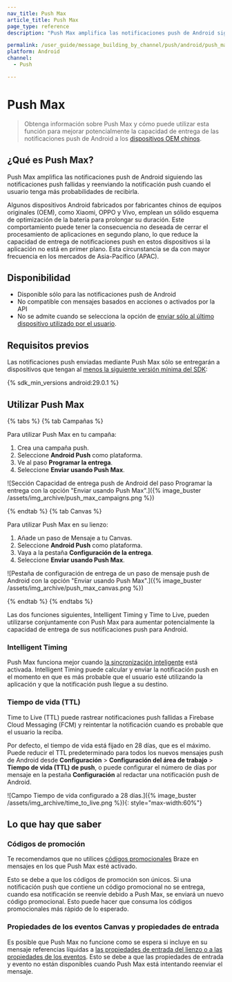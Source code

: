 ```yaml
---
nav_title: Push Max
article_title: Push Max
page_type: reference
description: "Push Max amplifica las notificaciones push de Android siguiendo las notificaciones push fallidas y reenviando la notificación push cuando el usuario tenga más probabilidades de recibirla."

permalink: /user_guide/message_building_by_channel/push/android/push_max/
platform: Android
channel:
  - Push

---
```


# Push Max

> Obtenga información sobre Push Max y cómo puede utilizar esta función para mejorar potencialmente la capacidad de entrega de las notificaciones push de Android a los [dispositivos OEM chinos]({{site.baseurl}}/user_guide/message_building_by_channel/push/best_practices/chinese_push_deliverability/).

## ¿Qué es Push Max?

Push Max amplifica las notificaciones push de Android siguiendo las notificaciones push fallidas y reenviando la notificación push cuando el usuario tenga más probabilidades de recibirla.

Algunos dispositivos Android fabricados por fabricantes chinos de equipos originales (OEM), como Xiaomi, OPPO y Vivo, emplean un sólido esquema de optimización de la batería para prolongar su duración. Este comportamiento puede tener la consecuencia no deseada de cerrar el procesamiento de aplicaciones en segundo plano, lo que reduce la capacidad de entrega de notificaciones push en estos dispositivos si la aplicación no está en primer plano. Esta circunstancia se da con mayor frecuencia en los mercados de Asia-Pacífico (APAC).

## Disponibilidad

- Disponible sólo para las notificaciones push de Android
- No compatible con mensajes basados en acciones o activados por la API
- No se admite cuando se selecciona la opción de [enviar sólo al último dispositivo utilizado por el usuario]({{site.baseurl}}/user_guide/message_building_by_channel/push/creating_a_push_message/#device-options).

## Requisitos previos

Las notificaciones push enviadas mediante Push Max sólo se entregarán a dispositivos que tengan al [menos la siguiente versión mínima del SDK]({{site.baseurl}}/user_guide/engagement_tools/campaigns/ideas_and_strategies/new_features/#filtering-by-most-recent-app-versions):

{% sdk_min_versions android:29.0.1 %}

## Utilizar Push Max

{% tabs %}
{% tab Campañas %}

Para utilizar Push Max en tu campaña:

1. Crea una campaña push.
2. Seleccione **Android Push** como plataforma.
3. Ve al paso **Programar la entrega**.
4. Seleccione **Enviar usando Push Max**.

![Sección Capacidad de entrega push de Android del paso Programar la entrega con la opción "Enviar usando Push Max".]({% image_buster /assets/img_archive/push_max_campaigns.png %})

{% endtab %}
{% tab Canvas %}

Para utilizar Push Max en su lienzo:

1. Añade un paso de Mensaje a tu Canvas.
2. Seleccione **Android Push** como plataforma.
3. Vaya a la pestaña **Configuración de la entrega**.
4. Seleccione **Enviar usando Push Max**.

![Pestaña de configuración de entrega de un paso de mensaje push de Android con la opción "Enviar usando Push Max".]({% image_buster /assets/img_archive/push_max_canvas.png %})

{% endtab %}
{% endtabs %}

Las dos funciones siguientes, Intelligent Timing y Time to Live, pueden utilizarse conjuntamente con Push Max para aumentar potencialmente la capacidad de entrega de sus notificaciones push para Android.

### Intelligent Timing

Push Max funciona mejor cuando [la sincronización inteligente]({{site.baseurl}}/user_guide/brazeai/intelligence/intelligent_timing/) está activada. Intelligent Timing puede calcular y enviar la notificación push en el momento en que es más probable que el usuario esté utilizando la aplicación y que la notificación push llegue a su destino.

### Tiempo de vida (TTL)

Time to Live (TTL) puede rastrear notificaciones push fallidas a Firebase Cloud Messaging (FCM) y reintentar la notificación cuando es probable que el usuario la reciba.

Por defecto, el tiempo de vida está fijado en 28 días, que es el máximo. Puede reducir el TTL predeterminado para todos los nuevos mensajes push de Android desde **Configuración** > **Configuración del área de trabajo** > **Tiempo de vida (TTL) de push**, o puede configurar el número de días por mensaje en la pestaña **Configuración** al redactar una notificación push de Android.

![Campo Tiempo de vida configurado a 28 días.]({% image_buster /assets/img_archive/time_to_live.png %}){: style="max-width:60%"}

## Lo que hay que saber

### Códigos de promoción

Te recomendamos que no utilices [códigos promocionales]({{site.baseurl}}/user_guide/personalization_and_dynamic_content/promotion_codes/) Braze en mensajes en los que Push Max esté activado.

Esto se debe a que los códigos de promoción son únicos. Si una notificación push que contiene un código promocional no se entrega, cuando esa notificación se reenvíe debido a Push Max, se enviará un nuevo código promocional. Esto puede hacer que consuma los códigos promocionales más rápido de lo esperado.

### Propiedades de los eventos Canvas y propiedades de entrada

Es posible que Push Max no funcione como se espera si incluye en su mensaje referencias líquidas a [las propiedades de entrada del lienzo o a las propiedades de los eventos]({{site.baseurl}}/user_guide/engagement_tools/canvas/create_a_canvas/canvas_entry_properties_event_properties). Esto se debe a que las propiedades de entrada y evento no están disponibles cuando Push Max está intentando reenviar el mensaje.
